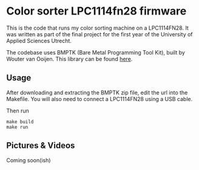 # Color sorter LPC1114fn28 firmware

This is the code that runs my color sorting machine on a LPC1114FN28. It was written as part of the final project for the first year of the University of Applied Sciences Utrecht.

The codebase uses BMPTK (Bare Metal Programming Tool Kit), built by Wouter van Ooijen. This library can be found [here](voti.nl).

## Usage
After downloading and extracting the BMPTK zip file, edit the url into the Makefile. You will also need to connect a LPC1114FN28 using a USB cable.

Then run

```
make build
make run
```

## Pictures & Videos

Coming soon(ish)
